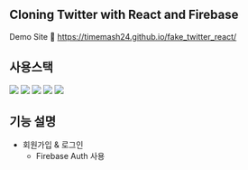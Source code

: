 ## Cloning Twitter with React and Firebase
Demo Site 🔗 https://timemash24.github.io/fake_twitter_react/

## 사용스택
<img src="https://img.shields.io/badge/Firebase 9.10.0-FFCA28?style=flat-square&logo=firebase&logoColor=white"/>
<img src="https://img.shields.io/badge/React 18.2.0-61DAFB?style=flat-square&logo=react&logoColor=white"/>
<img src="https://img.shields.io/badge/Javascript-7DF1E?style=flat-square&logo=javascript&logoColor=white"/>
<img src="https://img.shields.io/badge/HTML5-E34F26?style=flat-square&logo=javascript&logoColor=white"/>
<img src="https://img.shields.io/badge/CSS3-#572B6?style=flat-square&logo=css&logoColor=white"/>


## 기능 설명
- 회원가입 & 로그인
  - Firebase Auth 사용
